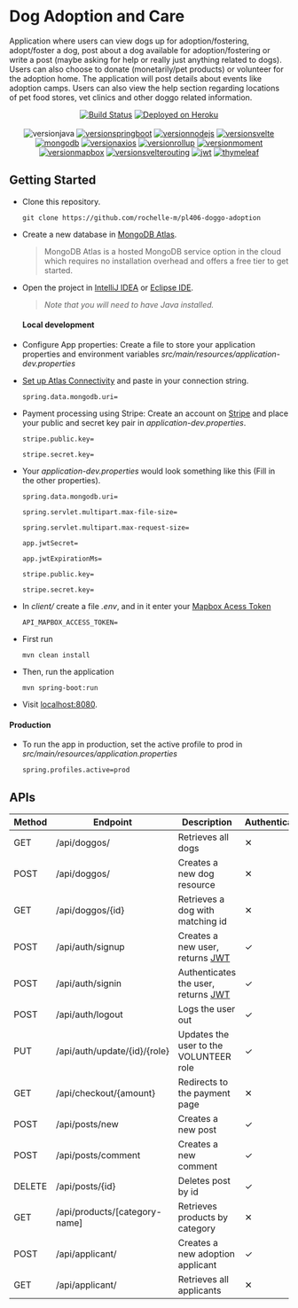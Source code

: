 # Dog Adoption and Care

Application where users can view dogs up for adoption/fostering, adopt/foster a dog, post about a dog available for adoption/fostering or write a post (maybe asking for help or really just anything related to dogs). Users can also choose to donate (monetarily/pet products) or volunteer for the adoption home. The application will post details about events like adoption camps. Users can also view the help section regarding locations of pet food stores, vet clinics and other doggo related information.

<div align="center">

[![Build Status](https://github.com/rochelle-m/pl406-doggo-adoption/actions/workflows/maven.yml/badge.svg)](https://github.com/rochelle-m/pl406-doggo-adoption/actions) [![Deployed on Heroku](https://img.shields.io/badge/heroku-deployed-blueviolet.svg?logo=heroku)](https://doggo-adoption.herokuapp.com/)
<br/><br/>
![versionjava](https://img.shields.io/badge/jdk-8,_11-006cb8.svg?logo=java) [![versionspringboot](https://img.shields.io/badge/dynamic/xml?color=6aad3d&url=https://raw.githubusercontent.com/rochelle-m/pl406-doggo-adoption/main/pom.xml&query=%2F%2A%5Blocal-name%28%29%3D%27project%27%5D%2F%2A%5Blocal-name%28%29%3D%27parent%27%5D%2F%2A%5Blocal-name%28%29%3D%27version%27%5D&label=springboot&logo=springboot)](https://github.com/spring-projects/spring-boot) [![versionnodejs](https://img.shields.io/badge/dynamic/xml?color=3e863d&url=https://raw.githubusercontent.com/rochelle-m/pl406-doggo-adoption/main/pom.xml&query=%2F%2A%5Blocal-name%28%29%3D%27project%27%5D%2F%2A%5Blocal-name%28%29%3D%27build%27%5D%2F%2A%5Blocal-name%28%29%3D%27plugins%27%5D%2F%2A%5Blocal-name%28%29%3D%27plugin%27%5D%2F%2A%5Blocal-name%28%29%3D%27executions%27%5D%2F%2A%5Blocal-name%28%29%3D%27execution%27%5D%2F%2A%5Blocal-name%28%29%3D%27configuration%27%5D%2F%2A%5Blocal-name%28%29%3D%27nodeVersion%27%5D&label=nodejs&logo=node.js)](https://nodejs.org/en/) [![versionsvelte](https://img.shields.io/badge/dynamic/json?color=f73c00&url=https://raw.githubusercontent.com/rochelle-m/pl406-doggo-adoption/main/client/package.json&query=$.devDependencies.svelte&label=svelte&logo=svelte)](https://svelte.dev/) [![mongodb](https://img.shields.io/static/v1?label=%20&message=Mongo%20DB%20Atlas&color=8a8a8a&logo=mongodb)](https://www.mongodb.com/cloud/atlas)
[![versionaxios](https://img.shields.io/badge/dynamic/json?color=5a29e4&url=https://raw.githubusercontent.com/rochelle-m/pl406-doggo-adoption/main/client/package.json&query=$.devDependencies.axios&label=axios)](https://github.com/axios) [![versionrollup](https://img.shields.io/badge/dynamic/json?color=ff3333&url=https://raw.githubusercontent.com/rochelle-m/pl406-doggo-adoption/main/client/package.json&query=$.devDependencies.rollup&label=rollup)](https://rollupjs.org/guide/en/) [![versionmoment](https://img.shields.io/badge/dynamic/json?color=1f1f1f&url=https://raw.githubusercontent.com/rochelle-m/pl406-doggo-adoption/main/client/package.json&query=$.devDependencies.moment&label=moment.js)](https://momentjs.com/) [![versionmapbox](https://img.shields.io/badge/dynamic/json?color=395afa&url=https://raw.githubusercontent.com/rochelle-m/pl406-doggo-adoption/main/client/package.json&query=$.devDependencies[%27mapbox-gl%27]&label=mapbox)](https://www.mapbox.com/) [![versionsvelterouting](https://img.shields.io/badge/dynamic/json?color=f73c00&url=https://raw.githubusercontent.com/rochelle-m/pl406-doggo-adoption/main/client/package.json&query=$.devDependencies[%27svelte-routing%27]&label=svelte-routing)](https://www.npmjs.com/package/svelte-routing) [![jwt](https://img.shields.io/static/v1?label=jwt&message=0.9.1&color=d63aff)](https://www.jwt.io) [![thymeleaf](https://img.shields.io/static/v1?label=thymeleaf&message=2.5.1&color=005f0f&logo=thymeleaf)](https://www.thymeleaf.org/)
</div>

## Getting Started

- Clone this repository.
  ```
  git clone https://github.com/rochelle-m/pl406-doggo-adoption
  ```
-  Create a new database in  [MongoDB Atlas](https://account.mongodb.com/account/login).

   >  MongoDB Atlas is a hosted MongoDB service option in the cloud which requires no installation overhead and offers a free tier to get started.
- Open the project in [IntelliJ IDEA](https://www.jetbrains.com/idea/download/) or [Eclipse IDE](https://www.eclipse.org/downloads/).
  > _Note that you will need to have Java installed._

  #### Local development
-  Configure App properties: Create a file to store your application properties and environment variables *src/main/resources/application-dev.properties*
-  [Set up Atlas Connectivity](https://docs.mongodb.com/guides/cloud/connectionstring/)
   and paste in your connection string.
   ```properties
   spring.data.mongodb.uri=
   ```
- Payment processing using Stripe: Create an account on [Stripe](https://stripe.com/) and place your public and secret key pair in *application-dev.properties*.
  ```properties
  stripe.public.key=
  
  stripe.secret.key=
  ```
- Your *application-dev.properties* would look something like this (Fill in the other properties).
  ```properties
  spring.data.mongodb.uri=

  spring.servlet.multipart.max-file-size=

  spring.servlet.multipart.max-request-size=

  app.jwtSecret=

  app.jwtExpirationMs=

  stripe.public.key=
  
  stripe.secret.key=

  ```

- In *client/* create a file *.env*, and in it enter your [Mapbox Acess Token](https://docs.mapbox.com/api/overview/)
  ```properties
  API_MAPBOX_ACCESS_TOKEN=

-  First run
    ```
   mvn clean install
   ```
-  Then, run the application
    ```
   mvn spring-boot:run
   ```
- Visit [localhost:8080](http://localhost:8080/).

#### Production
- To run the app in production, set the active profile to prod in  *src/main/resources/application.properties*
  ```properties
  spring.profiles.active=prod

## APIs

Method |Endpoint|  Description| Authentication
|--|--|--|--|
|GET| /api/doggos/| Retrieves all dogs | ✕
|POST| /api/doggos/| Creates a new dog resource | ✕
|GET| /api/doggos/{id}| Retrieves a dog with matching id | ✕
|POST| /api/auth/signup | Creates a new user, returns [JWT](https://jwt.io/) |✓
|POST| /api/auth/signin | Authenticates the user, returns [JWT](https://jwt.io/) |✓
|POST| /api/auth/logout | Logs the user out | ✓
|PUT| /api/auth/update/{id}/{role} | Updates the user to the VOLUNTEER role | ✓
|GET| /api/checkout/{amount}| Redirects to the payment page | ✕
|POST| /api/posts/new| Creates a new post | ✓
|POST| /api/posts/comment| Creates a new comment | ✓
|DELETE| /api/posts/{id}| Deletes post by id | ✓
|GET| /api/products/[category-name]| Retrieves products by category | ✕
|POST| /api/applicant/| Creates a new adoption applicant | ✓
|GET| /api/applicant/| Retrieves all applicants | ✕
